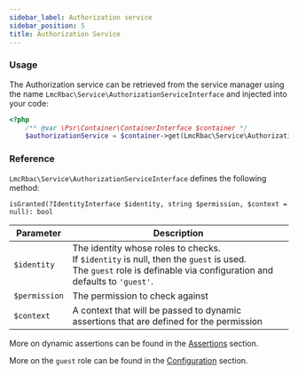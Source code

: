 ```yaml
---
sidebar_label: Authorization service
sidebar_position: 5
title: Authorization Service
---
```


### Usage

The Authorization service can be retrieved from the service manager using the name
`LmcRbac\Service\AuthorizationServiceInterface` and injected into your code:

```php
<?php
    /** @var \Psr\Container\ContainerInterface $container */
    $authorizationService = $container->get(LmcRbac\Service\AuthorizationServiceInterface::class);

```
### Reference

`LmcRbac\Service\AuthorizationServiceInterface` defines the following method:

`isGranted(?IdentityInterface $identity, string $permission, $context = null): bool`

| Parameter                                                           | Description                                                                                                                                                                |
|----------------|----------------------------------------------------------------------------------------------------------------------------------------------------------------------------|
| `$identity` | The identity whose roles to checks. <br/>If `$identity` is null, then the `guest` is used. <br/>The `guest` role is definable via configuration and defaults to `'guest'`. |
| `$permission` | The permission to check against                                                                                                                                            |
| `$context` | A context that will be passed to dynamic assertions that are defined for the permission                                                                                   |

More on dynamic assertions can be found in the [Assertions](assertions.md) section.

More on the `guest` role can be found in the [Configuration](configuration.md) section.

